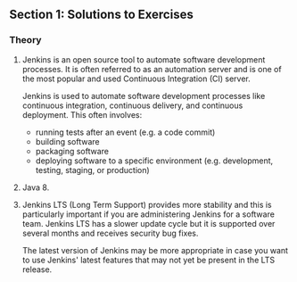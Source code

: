 ## Section 1: Solutions to Exercises

### Theory

1. Jenkins is an open source tool to automate software development processes. It is often referred to as an automation server and is one of the most popular and used Continuous Integration (CI) server.

    Jenkins is used to automate software development processes like continuous integration, continuous delivery, and continuous deployment. This often involves:

	- running tests after an event (e.g. a code commit)
	- building software
	- packaging software
	- deploying software to a specific environment (e.g. development, testing, staging, or production)

2. Java 8.

3. Jenkins LTS (Long Term Support) provides more stability and this is particularly important if you are administering Jenkins for a software team. Jenkins LTS has a slower update cycle but it is supported over several months and receives security bug fixes. 

    The latest version of Jenkins may be more appropriate in case you want to use Jenkins' latest features that may not yet be present in the LTS release. 
